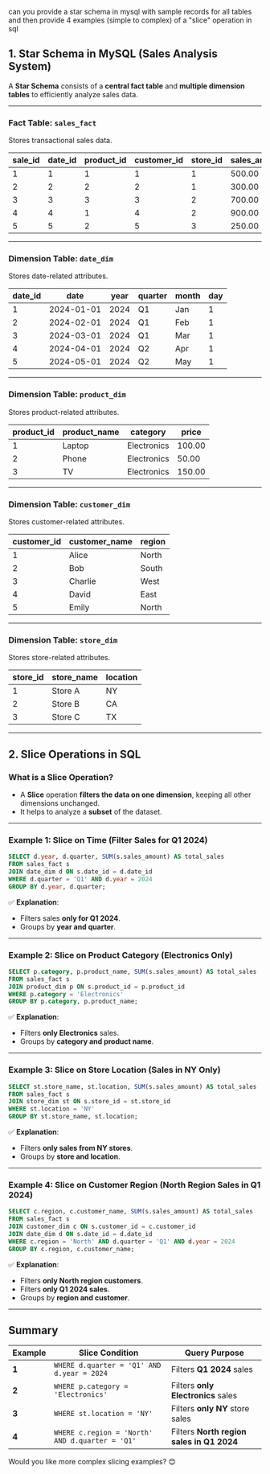 can you provide a star schema in mysql with sample records for all tables and then provide 4 examples (simple to complex) of a "slice" operation in sql

## **1. Star Schema in MySQL (Sales Analysis System)**  

A **Star Schema** consists of a **central fact table** and **multiple dimension tables** to efficiently analyze sales data.

---

### **Fact Table: `sales_fact`**
Stores transactional sales data.

| sale_id | date_id | product_id | customer_id | store_id | sales_amount | quantity_sold |
|---------|---------|------------|-------------|----------|--------------|---------------|
| 1       | 1       | 1          | 1           | 1        | 500.00       | 5             |
| 2       | 2       | 2          | 2           | 1        | 300.00       | 3             |
| 3       | 3       | 3          | 3           | 2        | 700.00       | 7             |
| 4       | 4       | 1          | 4           | 2        | 900.00       | 9             |
| 5       | 5       | 2          | 5           | 3        | 250.00       | 2             |

---

### **Dimension Table: `date_dim`**
Stores date-related attributes.

| date_id | date       | year | quarter | month | day |
|---------|-----------|------|---------|-------|-----|
| 1       | 2024-01-01 | 2024 | Q1      | Jan   | 1   |
| 2       | 2024-02-01 | 2024 | Q1      | Feb   | 1   |
| 3       | 2024-03-01 | 2024 | Q1      | Mar   | 1   |
| 4       | 2024-04-01 | 2024 | Q2      | Apr   | 1   |
| 5       | 2024-05-01 | 2024 | Q2      | May   | 1   |

---

### **Dimension Table: `product_dim`**
Stores product-related attributes.

| product_id | product_name | category  | price  |
|------------|-------------|-----------|--------|
| 1          | Laptop      | Electronics | 100.00 |
| 2          | Phone       | Electronics | 50.00  |
| 3          | TV          | Electronics | 150.00 |

---

### **Dimension Table: `customer_dim`**
Stores customer-related attributes.

| customer_id | customer_name | region   |
|------------|--------------|---------|
| 1          | Alice        | North   |
| 2          | Bob          | South   |
| 3          | Charlie      | West    |
| 4          | David        | East    |
| 5          | Emily        | North   |

---

### **Dimension Table: `store_dim`**
Stores store-related attributes.

| store_id | store_name | location |
|----------|-----------|----------|
| 1        | Store A   | NY       |
| 2        | Store B   | CA       |
| 3        | Store C   | TX       |

---

## **2. Slice Operations in SQL**
### **What is a Slice Operation?**
- A **Slice** operation **filters the data on one dimension**, keeping all other dimensions unchanged.
- It helps to analyze a **subset** of the dataset.

---

### **Example 1: Slice on Time (Filter Sales for Q1 2024)**
```sql
SELECT d.year, d.quarter, SUM(s.sales_amount) AS total_sales
FROM sales_fact s
JOIN date_dim d ON s.date_id = d.date_id
WHERE d.quarter = 'Q1' AND d.year = 2024
GROUP BY d.year, d.quarter;
```
✅ **Explanation**:
- Filters sales **only for Q1 2024**.
- Groups by **year and quarter**.

---

### **Example 2: Slice on Product Category (Electronics Only)**
```sql
SELECT p.category, p.product_name, SUM(s.sales_amount) AS total_sales
FROM sales_fact s
JOIN product_dim p ON s.product_id = p.product_id
WHERE p.category = 'Electronics'
GROUP BY p.category, p.product_name;
```
✅ **Explanation**:
- Filters **only Electronics** sales.
- Groups by **category and product name**.

---

### **Example 3: Slice on Store Location (Sales in NY Only)**
```sql
SELECT st.store_name, st.location, SUM(s.sales_amount) AS total_sales
FROM sales_fact s
JOIN store_dim st ON s.store_id = st.store_id
WHERE st.location = 'NY'
GROUP BY st.store_name, st.location;
```
✅ **Explanation**:
- Filters **only sales from NY stores**.
- Groups by **store and location**.

---

### **Example 4: Slice on Customer Region (North Region Sales in Q1 2024)**
```sql
SELECT c.region, c.customer_name, SUM(s.sales_amount) AS total_sales
FROM sales_fact s
JOIN customer_dim c ON s.customer_id = c.customer_id
JOIN date_dim d ON s.date_id = d.date_id
WHERE c.region = 'North' AND d.quarter = 'Q1' AND d.year = 2024
GROUP BY c.region, c.customer_name;
```
✅ **Explanation**:
- Filters **only North region customers**.
- Filters **only Q1 2024 sales**.
- Groups by **region and customer**.

---

## **Summary**
| **Example** | **Slice Condition** | **Query Purpose** |
|------------|---------------------|-------------------|
| **1** | `WHERE d.quarter = 'Q1' AND d.year = 2024` | Filters **Q1 2024** sales |
| **2** | `WHERE p.category = 'Electronics'` | Filters **only Electronics** sales |
| **3** | `WHERE st.location = 'NY'` | Filters **only NY** store sales |
| **4** | `WHERE c.region = 'North' AND d.quarter = 'Q1'` | Filters **North region sales in Q1 2024** |

Would you like more complex slicing examples? 😊
